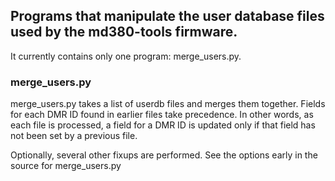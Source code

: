 ## Programs that manipulate the user database files used by the md380-tools firmware.

It currently contains only one program: merge_users.py.

### merge_users.py
merge_users.py takes a list of userdb files and merges them together.
Fields for each DMR ID found in earlier files take precedence.
In other words, as each file is processed, a field for a DMR ID is
updated only if that field has not been set by a previous file.

Optionally, several other fixups are performed.  See the options early
in the source for merge_users.py
